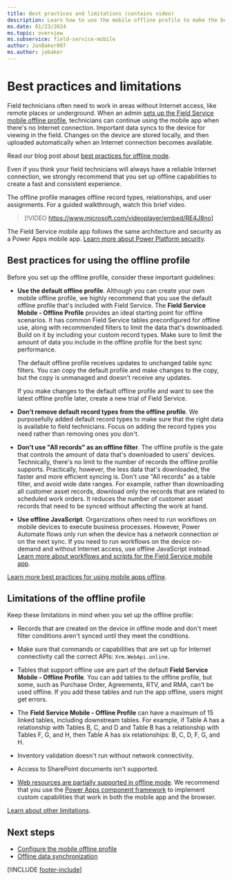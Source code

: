 ```yaml
---
title: Best practices and limitations (contains video)
description: Learn how to use the mobile offline profile to make the best use of the Field Service mobile app when your field technicians don't have Internet access.
ms.date: 01/23/2024
ms.topic: overview
ms.subservice: field-service-mobile
author: JonBaker007
ms.author: jobaker
---
```


# Best practices and limitations

Field technicians often need to work in areas without Internet access, like remote places or underground. When an admin [sets up the Field Service mobile offline profile](set-up-offline-profile.md), technicians can continue using the mobile app when there's no Internet connection. Important data syncs to the device for viewing in the field. Changes on the device are stored locally, and then uploaded automatically when an Internet connection becomes available.

Read our blog post about [best practices for offline mode](https://cloudblogs.microsoft.com/dynamics365/administrator/2023/11/06/best-practices-for-offline-mode-in-the-field-service-mobile-app-part-1/).

Even if you think your field technicians will always have a reliable Internet connection, we strongly recommend that you set up offline capabilities to create a fast and consistent experience.

The offline profile manages offline record types, relationships, and user assignments. For a guided walkthrough, watch this brief video.

> [!VIDEO https://www.microsoft.com/videoplayer/embed/RE4J8no]

The Field Service mobile app follows the same architecture and security as a Power Apps mobile app. [Learn more about Power Platform security](/power-platform/admin/security/overview#the-application-and-data-on-the-device).

## Best practices for using the offline profile

Before you set up the offline profile, consider these important guidelines:

- **Use the default offline profile**. Although you can create your own mobile offline profile, we highly recommend that you use the default offline profile that's included with Field Service. The **Field Service Mobile - Offline Profile** provides an ideal starting point for offline scenarios. It has common Field Service tables preconfigured for offline use, along with recommended filters to limit the data that's downloaded. Build on it by including your custom record types. Make sure to limit the amount of data you include in the offline profile for the best sync performance.

  The default offline profile receives updates to unchanged table sync filters. You can copy the default profile and make changes to the copy, but the copy is unmanaged and doesn't receive any updates.

  If you make changes to the default offline profile and want to see the latest offline profile later, create a new trial of Field Service.

- **Don't remove default record types from the offline profile**. We purposefully added default record types to make sure that the right data is available to field technicians. Focus on adding the record types you need rather than removing ones you don't.

- **Don't use "All records" as an offline filter**. The offline profile is the gate that controls the amount of data that's downloaded to users' devices. Technically, there's no limit to the number of records the offline profile supports. Practically, however, the less data that's downloaded, the faster and more efficient syncing is. Don't use "All records" as a table filter, and avoid wide date ranges. For example, rather than downloading all customer asset records, download only the records that are related to scheduled work orders. It reduces the number of customer asset records that need to be synced without affecting the work at hand.

- **Use offline JavaScript**. Organizations often need to run workflows on mobile devices to execute business processes. However, Power Automate flows only run when the device has a network connection or on the next sync. If you need to run workflows on the device on-demand and without Internet access, use offline JavaScript instead. [Learn more about workflows and scripts for the Field Service mobile app](mobile-power-app-workflows.md).

[Learn more best practices for using mobile apps offline](/power-apps/mobile/mobile-offline-guidelines).

## Limitations of the offline profile

Keep these limitations in mind when you set up the offline profile:

- Records that are created on the device in offline mode and don't meet filter conditions aren't synced until they meet the conditions.

- Make sure that commands or capabilities that are set up for Internet connectivity call the correct APIs: `Xrm.WebApi.online`.

- Tables that support offline use are part of the default **Field Service Mobile - Offline Profile**. You can add tables to the offline profile, but some, such as Purchase Order, Agreements, RTV, and RMA, can't be used offline. If you add these tables and run the app offline, users might get errors.

- The **Field Service Mobile - Offline Profile** can have a maximum of 15 linked tables, including downstream tables. For example, if Table A has a relationship with Tables B, C, and D and Table B has a relationship with Tables F, G, and H, then Table A has six relationships: B, C, D, F, G, and H.

- Inventory validation doesn't run without network connectivity.

- Access to SharePoint documents isn't supported.

- [Web resources are partially supported in offline mode](/power-apps/mobile/offline-capabilities#limitations). We recommend that you use the [Power Apps component framework](/powerapps/developer/component-framework/overview) to implement custom capabilities that work in both the mobile app and the browser.

[Learn about other limitations](../mobile-app/mobile-offline-capabilities.md).

## Next steps

- [Configure the mobile offline profile](set-up-offline-profile.md)
- [Offline data synchronization](offline-data-sync.md)

[!INCLUDE [footer-include](../../includes/footer-banner.md)]

